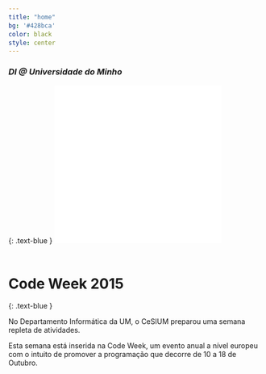 ```yaml
---
title: "home"
bg: '#428bca'
color: black
style: center
---
```


### *DI @ Universidade do Minho*
{: .text-blue }
<span class="fa-stack subtlecircle" style="font-size:100px">
  <i class="fa fa-circle fa-stack-2x text-blue"></i>
  <i class= "fa-stack-1x">![codeweek](img/codeweek-logo.png)</i>
  </span>

# Code Week 2015
{: .text-blue }

No Departamento Informática da UM, o CeSIUM preparou uma semana repleta de atividades.

Esta semana está inserida na Code Week, um evento anual a nível europeu com o intuito de promover a programação que decorre de 10 a 18 de Outubro.

